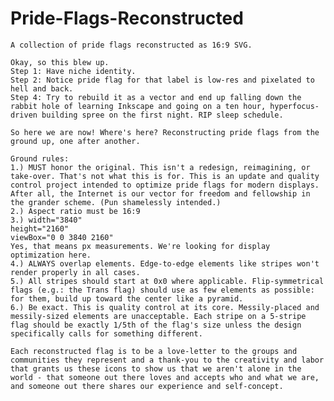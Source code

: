# Pride-Flags-Reconstructed
	A collection of pride flags reconstructed as 16:9 SVG.

	Okay, so this blew up.
	Step 1: Have niche identity.
	Step 2: Notice pride flag for that label is low-res and pixelated to hell and back.
	Step 4: Try to rebuild it as a vector and end up falling down the rabbit hole of learning Inkscape and going on a ten hour, hyperfocus-driven building spree on the first night. RIP sleep schedule.

	So here we are now! Where's here? Reconstructing pride flags from the ground up, one after another.

	Ground rules:
	1.) MUST honor the original. This isn't a redesign, reimagining, or take-over. That's not what this is for. This is an update and quality control project intended to optimize pride flags for modern displays. After all, the Internet is our vector for freedom and fellowship in the grander scheme. (Pun shamelessly intended.)
	2.) Aspect ratio must be 16:9
	3.) width="3840"
    height="2160"
    viewBox="0 0 3840 2160"
	Yes, that means px measurements. We're looking for display optimization here.
	4.) ALWAYS overlap elements. Edge-to-edge elements like stripes won't render properly in all cases.
	5.) All stripes should start at 0x0 where applicable. Flip-symmetrical flags (e.g.: the Trans flag) should use as few elements as possible: for them, build up toward the center like a pyramid.
	6.) Be exact. This is quality control at its core. Messily-placed and messily-sized elements are unacceptable. Each stripe on a 5-stripe flag should be exactly 1/5th of the flag's size unless the design specifically calls for something different.

	Each reconstructed flag is to be a love-letter to the groups and communities they represent and a thank-you to the creativity and labor that grants us these icons to show us that we aren't alone in the world - that someone out there loves and accepts who and what we are, and someone out there shares our experience and self-concept.
